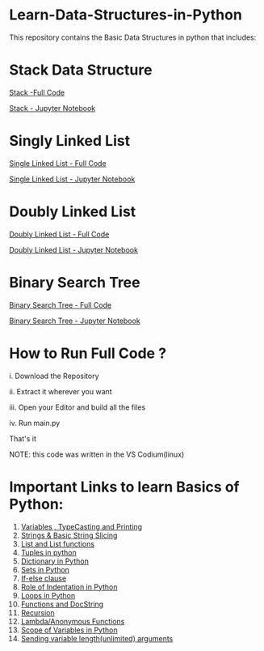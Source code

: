 # Learn-Data-Structures-in-Python
This repository contains the Basic Data Structures in python that includes:

# Stack Data Structure

<a href="https://github.com/usman87626/Learn-Python-Full/tree/master/Data-Structures-in-Python-master/Full%20Code/Stack-in-Python-master"> Stack -Full Code </a> 

<a href="https://github.com/usman87626/Learn-Python-Full/blob/master/Data-Structures-in-Python-master/Jupyter%20Notebook/Stack%20Abstract%20Data%20Type.ipynb
">Stack - Jupyter Notebook </a> 


# Singly Linked List

<a href="https://github.com/usman87626/Learn-Python-Full/tree/master/Data-Structures-in-Python-master/Full%20Code/Singly-Linked-List-in-Python-master
">Single Linked List - Full Code </a> 

<a href="https://github.com/usman87626/Learn-Python-Full/blob/master/Data-Structures-in-Python-master/Jupyter%20Notebook/Singly%20Linked%20List.ipynb
">Single Linked List - Jupyter Notebook</a> 


# Doubly Linked List

<a href="https://github.com/usman87626/Learn-Python-Full/tree/master/Data-Structures-in-Python-master/Full%20Code/Doubly-Linked-List-in-Python-master
">Doubly Linked List - Full Code</a> 


<a href="https://github.com/usman87626/Learn-Python-Full/blob/master/Data-Structures-in-Python-master/Jupyter%20Notebook/Doubly%20Linked%20List.ipynb
">Doubly Linked List - Jupyter Notebook </a> 


# Binary Search Tree

<a href="https://github.com/usman87626/Learn-Python-Full/tree/master/Data-Structures-in-Python-master/Full%20Code/Binary-Search-Tree-in-Python-master
">Binary Search Tree - Full Code </a> 


<a href="https://github.com/usman87626/Learn-Python-Full/blob/master/Data-Structures-in-Python-master/Jupyter%20Notebook/Tree%20Data%20Structure.ipynb
">Binary Search Tree - Jupyter Notebook </a> 


# How to Run Full Code ?

i. Download the Repository

ii. Extract it wherever you want

iii. Open your Editor and build all the files

iv. Run main.py

That's it

NOTE: this code was written in the VS Codium(linux)

# Important Links to learn Basics of Python:
<ol>
    <li>
<a href="https://github.com/usman87626/Learn-Python-Full/blob/master/Basic-Python-Programs-master/01.%20Variables%20%2C%20TypeCasting%20and%20Printing.ipynb">Variables , TypeCasting and Printing</a>
    </li>
      <li>
            <a href="https://github.com/usman87626/Learn-Python-Full/blob/master/Basic-Python-Programs-master/02.Strings%20%26%20Basic%20String%20Slicing.ipynb">
            Strings & Basic String Slicing
            </a>
      </li>
      <li>
            <a href="https://github.com/usman87626/Learn-Python-Full/blob/master/Basic-Python-Programs-master/03.List%20and%20List%20functions.ipynb">
                    List and List functions
            </a>
     </li>
      <li>
            <a href="https://github.com/usman87626/Learn-Python-Full/blob/master/Basic-Python-Programs-master/04.Tuples%20in%20python.ipynb">
                    Tuples in python
            </a>
     </li>
      <li>
            <a href="https://github.com/usman87626/Learn-Python-Full/blob/master/Basic-Python-Programs-master/05.Dictionary%20in%20python.ipynb">
                    Dictionary in Python
            </a>
     </li>
      <li>
            <a href="https://github.com/usman87626/Learn-Python-Full/blob/master/Basic-Python-Programs-master/06.Sets%20in%20python.ipynb">
                    Sets in Python
            </a>
     </li>
      <li>
            <a href="https://github.com/usman87626/Learn-Python-Full/blob/master/Basic-Python-Programs-master/07.%20If%20else%20Control%20Statement.ipynb">
                    If-else clause
            </a>
     </li>
      <li>
            <a href="https://github.com/usman87626/Learn-Python-Full/blob/master/Basic-Python-Programs-master/08.%20Role%20of%20Indentation%20in%20Python.ipynb">
                    Role of Indentation in Python
            </a>
     </li>
      <li>
            <a href="https://github.com/usman87626/Learn-Python-Full/blob/master/Basic-Python-Programs-master/09.%20Loops%20in%20Python.ipynb">
                    Loops in Python
            </a>
     </li>
      <li>
            <a href="https://github.com/usman87626/Learn-Python-Full/blob/master/Basic-Python-Programs-master/10.Functions%20(Methods)%20and%20DocStrings.ipynb">
                    Functions and DocString
            </a>
     </li>
      <li>
            <a href="https://github.com/usman87626/Learn-Python-Full/blob/master/Basic-Python-Programs-master/11.Recursion.ipynb">
                    Recursion
            </a>
     </li>
      <li>
            <a href="https://github.com/usman87626/Learn-Python-Full/blob/master/Basic-Python-Programs-master/12.Lambda%20Functions(Anonymous%20Functions).ipynb">
                    Lambda/Anonymous Functions
            </a>
     </li>
      <li>
            <a href="https://github.com/usman87626/Learn-Python-Full/blob/master/Basic-Python-Programs-master/13.Scope%20of%20Variable%20in%20Python.ipynb">
                    Scope of Variables in Python
            </a>
     </li>
      <li>
            <a href="https://github.com/usman87626/Learn-Python-Full/blob/master/Basic-Python-Programs-master/14.Sending%20unlimited%20arguments%20in%20the%20function.ipynb">
                    Sending variable length(unlimited) arguments 
            </a>
     </li>
 </ol>
